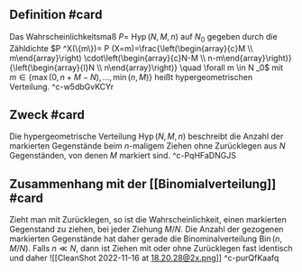 ## Definition #card 
Das Wahrscheinlichkeitsmaß $P =$ $\operatorname{Hyp}(N, M, n)$ auf $N _0$ gegeben durch die Zähldichte 
$P ^X(\{m\})= P (X=m)=\frac{\left(\begin{array}{c}M \\ m\end{array}\right) \cdot\left(\begin{array}{c}N-M \\ n-m\end{array}\right)}{\left(\begin{array}{l}N \\ n\end{array}\right)}  \quad \forall m \in N _0$
mit $m \in \{\max(0, n+M-N), \dots , \min(n,M)\}$
heißt hypergeometrischen Verteilung.
^c-w5dbGvKCYr

## Zweck #card 
Die hypergeometrische Verteilung $\operatorname{Hyp}(N, M, n)$ beschreibt die Anzahl der markierten Gegenstände beim $n$-maligem Ziehen ohne Zurücklegen aus $N$ Gegenständen, von denen $M$ markiert sind.
^c-PqHFaDNGJS

## Zusammenhang mit der [[Binomialverteilung]] #card 
Zieht man mit Zurücklegen, so ist die Wahrscheinlichkeit, einen markierten Gegenstand zu ziehen, bei jeder Ziehung $M / N$. Die Anzahl der gezogenen markierten Gegenstände hat daher gerade die Binominalverteilung $\operatorname{Bin}(n, M / N)$.
Falls $n \ll N$, dann ist Ziehen mit oder ohne Zurücklegen fast identisch und daher
![[CleanShot 2022-11-16 at 18.20.28@2x.png]]
^c-purQfKaafq